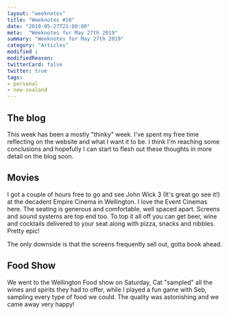 ```yaml
---
layout: "weeknotes"
title: "Weeknotes #10"
date: "2019-05-27T21:00:00"
meta:  "Weeknotes for May 27th 2019"
summary: "Weeknotes for May 27th 2019"
category: "Articles"
modified :
modifiedReason:
twitterCard: false
twitter: true
tags:
- personal
- new-zealand
---
```


## The blog

This week has been a mostly "thinky" week. I've spent my free time reflecting on the website and what I want it to be. I think I'm reaching some conclusions and hopefully I can start to flesh out these thoughts in more detail on the blog soon.

## Movies

I got a couple of hours free to go and see John Wick 3 (It's great go see it!) at the decadent Empire Cinema in Wellington. I love the Event Cinemas here. The seating is generous and comfortable, well spaced apart. Screens and sound systems are top end too. To top it all off you can get beer, wine and cocktails delivered to your seat along with pizza, snacks and nibbles. Pretty epic!

The only downside is that the screens frequently sell out, gotta book ahead.

## Food Show

We went to the Wellington Food show on Saturday, Cat "sampled" all the wines and spirits they had to offer, while I played a fun game with Seb, sampling every type of food we could. The quality was astonishing and we came away very happy!


